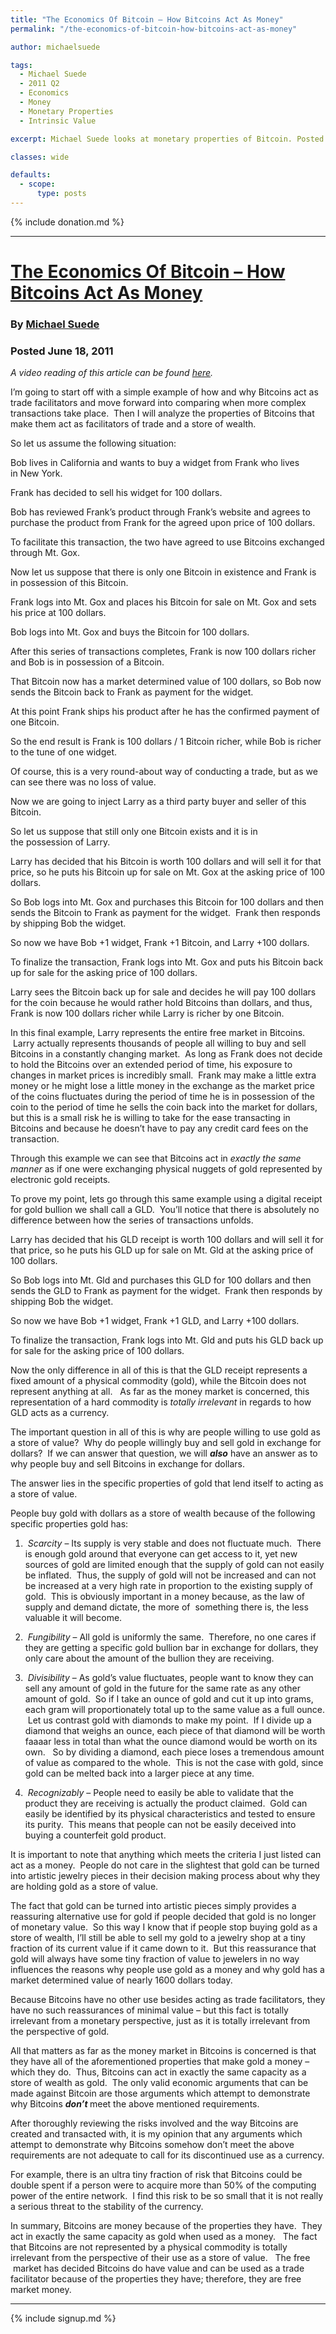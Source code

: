 ```yaml
---
title: "The Economics Of Bitcoin – How Bitcoins Act As Money"
permalink: "/the-economics-of-bitcoin-how-bitcoins-act-as-money"

author: michaelsuede

tags:
  - Michael Suede
  - 2011 Q2
  - Economics
  - Money
  - Monetary Properties
  - Intrinsic Value

excerpt: Michael Suede looks at monetary properties of Bitcoin. Posted June 18, 2011

classes: wide

defaults:
  - scope:
      type: posts
---
```


{% include donation.md %}

***

# [The Economics Of Bitcoin – How Bitcoins Act As Money](http://www.libertariannews.org/2011/06/18/the-economics-of-bitcoin-how-bitcoins-act-as-money/)
### By [Michael Suede](https://www.libertariannews.org/author/michaelsuede/ "Posts by Michael Suede")
### Posted June 18, 2011

<em>A video reading of this article can be found <a href="http://www.youtube.com/watch?v=znnp8FfPwrs" target="_blank" rel="noopener">here</a>.</em>

I’m going to start off with a simple example of how and why Bitcoins act as trade facilitators and move forward into comparing when more complex transactions take place.  Then I will analyze the properties of Bitcoins that make them act as facilitators of trade and a store of wealth.

So let us assume the following situation:

Bob lives in California and wants to buy a widget from Frank who lives in New York.

Frank has decided to sell his widget for 100 dollars.

Bob has reviewed Frank’s product through Frank’s website and agrees to purchase the product from Frank for the agreed upon price of 100 dollars.

To facilitate this transaction, the two have agreed to use Bitcoins exchanged through Mt. Gox.

Now let us suppose that there is only one Bitcoin in existence and Frank is in possession of this Bitcoin.

Frank logs into Mt. Gox and places his Bitcoin for sale on Mt. Gox and sets his price at 100 dollars.

Bob logs into Mt. Gox and buys the Bitcoin for 100 dollars.

After this series of transactions completes, Frank is now 100 dollars richer and Bob is in possession of a Bitcoin.

That Bitcoin now has a market determined value of 100 dollars, so Bob now sends the Bitcoin back to Frank as payment for the widget.

At this point Frank ships his product after he has the confirmed payment of one Bitcoin.

So the end result is Frank is 100 dollars / 1 Bitcoin richer, while Bob is richer to the tune of one widget.

Of course, this is a very round-about way of conducting a trade, but as we can see there was no loss of value.

Now we are going to inject Larry as a third party buyer and seller of this Bitcoin.

So let us suppose that still only one Bitcoin exists and it is in the possession of Larry.

Larry has decided that his Bitcoin is worth 100 dollars and will sell it for that price, so he puts his Bitcoin up for sale on Mt. Gox at the asking price of 100 dollars.

So Bob logs into Mt. Gox and purchases this Bitcoin for 100 dollars and then sends the Bitcoin to Frank as payment for the widget.  Frank then responds by shipping Bob the widget.

So now we have Bob +1 widget, Frank +1 Bitcoin, and Larry +100 dollars.

To finalize the transaction, Frank logs into Mt. Gox and puts his Bitcoin back up for sale for the asking price of 100 dollars.

Larry sees the Bitcoin back up for sale and decides he will pay 100 dollars for the coin because he would rather hold Bitcoins than dollars, and thus, Frank is now 100 dollars richer while Larry is richer by one Bitcoin.

In this final example, Larry represents the entire free market in Bitcoins.  Larry actually represents thousands of people all willing to buy and sell Bitcoins in a constantly changing market.  As long as Frank does not decide to hold the Bitcoins over an extended period of time, his exposure to changes in market prices is incredibly small.  Frank may make a little extra money or he might lose a little money in the exchange as the market price of the coins fluctuates during the period of time he is in possession of the coin to the period of time he sells the coin back into the market for dollars, but this is a small risk he is willing to take for the ease transacting in Bitcoins and because he doesn’t have to pay any credit card fees on the transaction.

Through this example we can see that Bitcoins act in<em> exactly the same manner</em> as if one were exchanging physical nuggets of gold represented by electronic gold receipts.

To prove my point, lets go through this same example using a digital receipt for gold bullion we shall call a GLD.  You’ll notice that there is absolutely no difference between how the series of transactions unfolds.

Larry has decided that his GLD receipt is worth 100 dollars and will sell it for that price, so he puts his GLD up for sale on Mt. Gld at the asking price of 100 dollars.

So Bob logs into Mt. Gld and purchases this GLD for 100 dollars and then sends the GLD to Frank as payment for the widget.  Frank then responds by shipping Bob the widget.

So now we have Bob +1 widget, Frank +1 GLD, and Larry +100 dollars.

To finalize the transaction, Frank logs into Mt. Gld and puts his GLD back up for sale for the asking price of 100 dollars.

Now the only difference in all of this is that the GLD receipt represents a fixed amount of a physical commodity (gold), while the Bitcoin does not represent anything at all.   As far as the money market is concerned, this representation of a hard commodity is<em> totally irrelevant </em>in regards to how GLD acts as a currency.

The important question in all of this is why are people willing to use gold as a store of value?  Why do people willingly buy and sell gold in exchange for dollars?  If we can answer that question, we will <em><strong>also</strong></em> have an answer as to why people buy and sell Bitcoins in exchange for dollars.

The answer lies in the specific properties of gold that lend itself to acting as a store of value.

People buy gold with dollars as a store of wealth because of the following specific properties gold has:

1.  <em>Scarcity </em>– Its supply is very stable and does not fluctuate much.  There is enough gold around that everyone can get access to it, yet new sources of gold are limited enough that the supply of gold can not easily be inflated.  Thus, the supply of gold will not be increased and can not be increased at a very high rate in proportion to the existing supply of gold.  This is obviously important in a money because, as the law of supply and demand dictate, the more of  something there is, the less valuable it will become.

2.  <em>Fungibility </em>– All gold is uniformly the same.  Therefore, no one cares if they are getting a specific gold bullion bar in exchange for dollars, they only care about the amount of the bullion they are receiving.

3.  <em>Divisibility </em>– As gold’s value fluctuates, people want to know they can sell any amount of gold in the future for the same rate as any other amount of gold.  So if I take an ounce of gold and cut it up into grams, each gram will proportionately total up to the same value as a full ounce.  Let us contrast gold with diamonds to make my point.  If I divide up a diamond that weighs an ounce, each piece of that diamond will be worth faaaar less in total than what the ounce diamond would be worth on its own.   So by dividing a diamond, each piece loses a tremendous amount of value as compared to the whole.  This is not the case with gold, since gold can be melted back into a larger piece at any time.

4.  <em>Recognizably </em>– People need to easily be able to validate that the product they are receiving is actually the product claimed.  Gold can easily be identified by its physical characteristics and tested to ensure its purity.  This means that people can not be easily deceived into buying a counterfeit gold product.

It is important to note that anything which meets the criteria I just listed can act as a money.  People do not care in the slightest that gold can be turned into artistic jewelry pieces in their decision making process about why they are holding gold as a store of value.

The fact that gold can be turned into artistic pieces simply provides a reassuring alternative use for gold if people decided that gold is no longer of monetary value.  So this way I know that if people stop buying gold as a store of wealth, I’ll still be able to sell my gold to a jewelry shop at a tiny fraction of its current value if it came down to it.  But this reassurance that gold will always have some tiny fraction of value to jewelers in no way influences the reasons why people use gold as a money and why gold has a market determined value of nearly 1600 dollars today.

Because Bitcoins have no other use besides acting as trade facilitators, they have no such reassurances of minimal value – but this fact is totally irrelevant from a monetary perspective, just as it is totally irrelevant from the perspective of gold.

All that matters as far as the money market in Bitcoins is concerned is that they have all of the aforementioned properties that make gold a money – which they do.  Thus, Bitcoins can act in exactly the same capacity as a store of wealth as gold.  The only valid economic arguments that can be made against Bitcoin are those arguments which attempt to demonstrate why Bitcoins <strong><em>don’t </em></strong>meet the above mentioned requirements.

After thoroughly reviewing the risks involved and the way Bitcoins are created and transacted with, it is my opinion that any arguments which attempt to demonstrate why Bitcoins somehow don’t meet the above requirements are not adequate to call for its discontinued use as a currency.

For example, there is an ultra tiny fraction of risk that Bitcoins could be double spent if a person were to acquire more than 50% of the computing power of the entire network.  I find this risk to be so small that it is not really a serious threat to the stability of the currency.

In summary, Bitcoins are money because of the properties they have.  They act in exactly the same capacity as gold when used as a money.   The fact that Bitcoins are not represented by a physical commodity is totally irrelevant from the perspective of their use as a store of value.   The free  market has decided Bitcoins do have value and can be used as a trade facilitator because of the properties they have; therefore, they are free market money.





***

{% include signup.md %}
